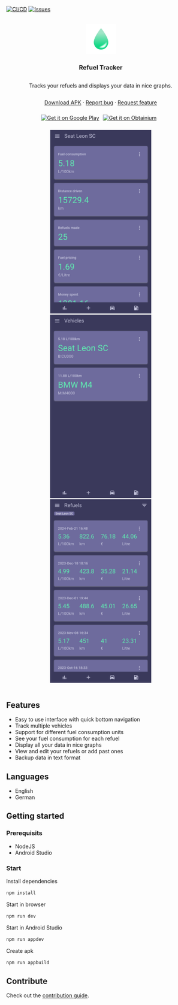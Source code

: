 [![CI/CD][ci-img]][ci-url]
[![Issues][issue-img]][issue-url]

<br />

<div align="center" class="center">
  <a href="https://github.com/MatiasG19/refuel-tracker">
    <img src=".icons/icon.png" alt="Logo" width="80" height="80">
  </a>
</div>

<h3 align="center" class="center">Refuel Tracker</h3>

<div align="center" class="center">
  <p>Tracks your refuels and displays your data in nice graphs.</p>
</div>

<div align="center" class="center">
  <p>
    <a href="https://github.com/MatiasG19/refuel-tracker/releases">Download APK</a>
    ·
    <a href="https://github.com/MatiasG19/refuel-tracker/issues">Report bug</a>
    ·
    <a href="https://github.com/MatiasG19/refuel-tracker/issues">Request feature</a>
  </p>
</div>

<div align="center" class="center">
  <a  href="https://play.google.com/store/apps/details?id=capacitor.quasar.refueltracker&pcampaignid=pcampaignidMKT-Other-global-all-co-prtnr-py-PartBadge-Mar2515-1"><img width="161" height="63" alt="Get it on Google Play" src="https://play.google.com/intl/en_us/badges/static/images/badges/en_badge_web_generic.png"/></a>
  <a href="https://github.com/ImranR98/Obtainium"><img style="margin: 10px" width="141" height="42" alt="Get it on Obtainium" src="https://raw.githubusercontent.com/ImranR98/Obtainium/main/assets/graphics/badge_obtainium.png"/></a>
</div>

<div align="center" class="center">
 <p>
    <img src=".screenshots/MainPage.png" alt="Logo" width="270" height="490">
    <img src=".screenshots/Vehicles.png" alt="Logo" width="270" height="490">
    <img src=".screenshots/Refuels.png" alt="Logo" width="270" height="490">
  </p>
</div>

## Features

- Easy to use interface with quick bottom navigation
- Track multiple vehicles
- Support for different fuel consumption units
- See your fuel consumption for each refuel
- Display all your data in nice graphs
- View and edit your refuels or add past ones
- Backup data in text format

## Languages

- English
- German

## Getting started

### Prerequisits

- NodeJS
- Android Studio

### Start

Install dependencies

```bash
npm install
```

Start in browser

```bash
npm run dev
```

Start in Android Studio

```bash
npm run appdev
```

Create apk

```bash
npm run appbuild
```

## Contribute

Check out the [contribution guide](.docs/Contribute.md).

[ci-img]: https://github.com/MatiasG19/refuel-tracker/actions/workflows/cicd.yml/badge.svg?branch=main
[ci-url]: https://github.com/MatiasG19/refuel-tracker/actions/workflows/cicd.yml
[issue-img]: https://img.shields.io/github/issues/MatiasG19/refuel-tracker
[issue-url]: https://github.com/MatiasG19/refuel-tracker/issues


<style>
.center
{
  display: flex;
  justify-content: center;
  align-items: center;
}
</style>
